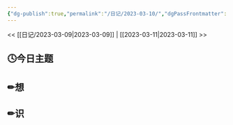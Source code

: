 ```yaml
---
{"dg-publish":true,"permalink":"/日记/2023-03-10/","dgPassFrontmatter":true}
---
```


<< [[日记/2023-03-09\|2023-03-09]] | [[2023-03-11\|2023-03-11]] >>
## 🕓今日主题


## ✏想

## ✏识